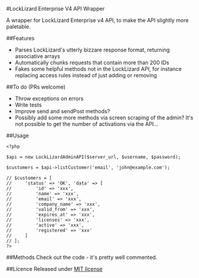 #LockLizard Enterprise V4 API Wrapper

A wrapper for LockLizard Enterprise v4 API, to make the API slightly more paletable.

##Features
- Parses LockLizard's utterly bizzare response format, returning associative arrays
- Automatically chunks requests that contain more than 200 IDs
- Fakes some helpful methods not in the LockLizard API, for instance replacing access rules instead of just adding or removing

##To do (PRs welcome)
- Throw exceptions on errors
- Write tests
- Improve send and sendPost methods?
- Possibly add some more methods via screen scraping of the admin? It's not possible to get the number of activations via the API...

##Usage

    <?php

    $api = new LockLizardAdminAPI($server_url, $username, $password);

    $customers = $api->listCustomer('email', 'john@example.com');

    // $customers = [
    //     'status' => 'OK', 'data' => [
    //         'id' => 'xxx',
    //         'name' => 'xxx',
    //         'email' => 'xxx',
    //         'company_name' => 'xxx',
    //         'valid_from' => 'xxx',
    //         'expires_at' => 'xxx',
    //         'licenses' => 'xxx',
    //         'active' => 'xxx',
    //         'registered' => 'xxx'
    //     ]
    // ];
    ?>

##Methods
Check out the code - it's pretty well commented.

##Licence
Released under [MIT license](http://opensource.org/licenses/MIT)
